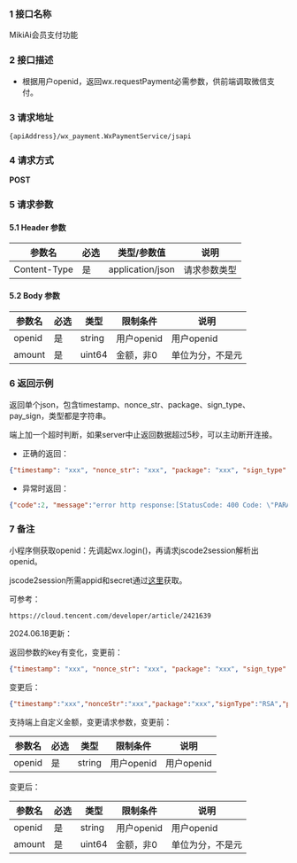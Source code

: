 ### 1 接口名称

MikiAi会员支付功能

### 2 接口描述

- 根据用户openid，返回wx.requestPayment必需参数，供前端调取微信支付。

### 3 请求地址

`{apiAddress}/wx_payment.WxPaymentService/jsapi`

### 4 请求方式

**POST**

### 5 请求参数

#### 5.1 Header 参数

| 参数名       | 必选 | 类型/参数值      | 说明         |
| ------------ | ---- | ---------------- | ------------ |
| Content-Type | 是   | application/json | 请求参数类型 |

#### 5.2 Body 参数

| 参数名   | 必选 | 类型   | 限制条件        | 说明     |
| ------- | --- | ------ | ----------- | -------- |
| openid   | 是   | string | 用户openid | 用户openid |
| amount   | 是   | uint64 | 金额，非0 | 单位为分，不是元 |

### 6 返回示例

返回单个json，包含timestamp、nonce_str、package、sign_type、pay_sign，类型都是字符串。

端上加一个超时判断，如果server中止返回数据超过5秒，可以主动断开连接。

* 正确的返回：
``` json
{"timestamp": "xxx", "nonce_str": "xxx", "package": "xxx", "sign_type": "xxx", "pay_sign": "xxx"}
```

* 异常时返回：
``` json
{"code":2, "message":"error http response:[StatusCode: 400 Code: \"PARAM_ERROR\"\nMessage: 无效的openid\nHeader:\n - Keep-Alive=[timeout=8]\n - Wechatpay-Signature=[GhC8K0SAh3LL+BGzKNMX8Kme+CAWPy2mECYXxWNft7uVoLRnP6ZYnr1+gWYLmRJy4ZhFDks5efvlvQJam4P6gDD7epTv8FuYrtTttioWt0tqNb77yR14bgPV/+OpJupsr6poCLE0sK3UVx1sb+w8ZCdOJIpLN2MeGrBu5V5VISgN3kVrkB6YV719DqnO9iouFYAgUOyfZFoRfirrXXt5cYxwI+eDQjqxYIPg2vGqfiMnYN5ASKXqp8ZyUr5UKK8gcOclwTZ2+yiCbtP5U3hN5AbnaBqP9NcCXEErk7PA6tR65fsShgdwQIMbFY+8bLU9SIyLqOgPz+WzlO52ylKKfg==]\n - Date=[Sun, 16 Jun 2024 03:22:19 GMT]\n - Server=[nginx]\n - Cache-Control=[no-cache, must-revalidate]\n - X-Content-Type-Options=[nosniff]\n - Wechatpay-Nonce=[6f9b2836d332728cbd95876633ceadad]\n - Wechatpay-Signature-Type=[WECHATPAY2-SHA256-RSA2048]\n - Content-Length=[50]\n - Connection=[keep-alive]\n - Request-Id=[08EBB4B9B306108F0118C6D68C5820A3B70628ABA801-268501090]\n - Content-Language=[zh-CN]\n - Wechatpay-Timestamp=[1718508139]\n - Wechatpay-Serial=[410E54A85BB8DD71B8EFEE94139AD17CD465EF0D]\n - Content-Type=[application/json; charset=utf-8]]", "details":[]}
```

### 7 备注

小程序侧获取openid：先调起wx.login()，再请求jscode2session解析出openid。

jscode2session所需appid和secret通过[这里]([20240419]加密串.md)获取。

可参考：
```
https://cloud.tencent.com/developer/article/2421639
```

2024.06.18更新：

返回参数的key有变化，变更前：
``` json
{"timestamp": "xxx", "nonce_str": "xxx", "package": "xxx", "sign_type": "xxx", "pay_sign": "xxx"}
```

变更后：
``` json
{"timestamp":"xxx","nonceStr":"xxx","package":"xxx","signType":"RSA","paySign":"xxx"}
```

支持端上自定义金额，变更请求参数，变更前：

| 参数名   | 必选 | 类型   | 限制条件        | 说明     |
| ------- | --- | ------ | ----------- | -------- |
| openid   | 是   | string | 用户openid | 用户openid |

变更后：

| 参数名   | 必选 | 类型   | 限制条件        | 说明     |
| ------- | --- | ------ | ----------- | -------- |
| openid   | 是   | string | 用户openid | 用户openid |
| amount   | 是   | uint64 | 金额，非0 | 单位为分，不是元 |
